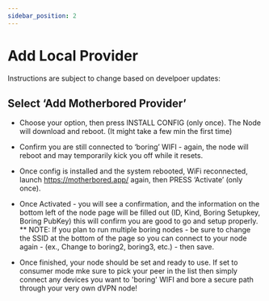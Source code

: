 ```yaml
---
sidebar_position: 2
---
```


# Add Local Provider

Instructions are subject to change based on develpoer updates:

## Select ‘Add Motherbored Provider’
   - Choose your option, then press INSTALL CONFIG (only once). The Node will download and reboot. (It might take a few min the first time)
- Confirm you are still connected to ‘boring’ WIFI - again, the node will reboot and may temporarily kick you off while it resets.
-  Once config is installed and the system rebooted, WiFi reconnected, launch https://motherbored.app/ again, then PRESS ‘Activate’ (only once).
-  Once Activated - you will see a confirmation, and the information on the bottom left of the node page will be filled out (ID, Kind, Boring Setupkey, Boring PubKey) this will confirm you are good to go and setup properly.
** NOTE: If you plan to run multiple boring nodes - be sure to change the SSID at the bottom of the page so you can connect to your node again - (ex., Change to boring2, boring3, etc.) - then save. 

- Once finished, your node should be set and ready to use. If set to consumer mode mke sure to pick your peer in the list then simply connect any devices you want to 'boring' WIFI and bore a secure path through your very own dVPN node!